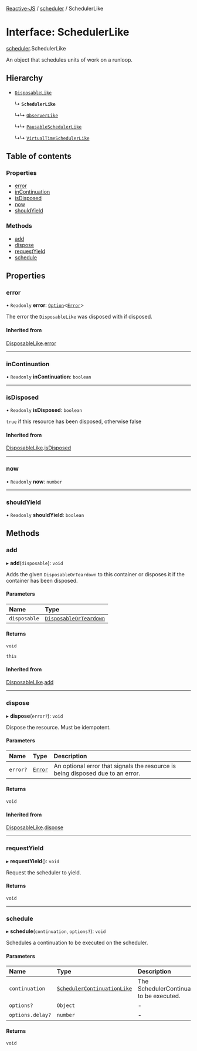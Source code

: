 [Reactive-JS](../README.md) / [scheduler](../modules/scheduler.md) / SchedulerLike

# Interface: SchedulerLike

[scheduler](../modules/scheduler.md).SchedulerLike

An object that schedules units of work on a runloop.

## Hierarchy

- [`DisposableLike`](disposable.DisposableLike.md)

  ↳ **`SchedulerLike`**

  ↳↳ [`ObserverLike`](observable.ObserverLike.md)

  ↳↳ [`PausableSchedulerLike`](scheduler.PausableSchedulerLike.md)

  ↳↳ [`VirtualTimeSchedulerLike`](scheduler.VirtualTimeSchedulerLike.md)

## Table of contents

### Properties

- [error](scheduler.SchedulerLike.md#error)
- [inContinuation](scheduler.SchedulerLike.md#incontinuation)
- [isDisposed](scheduler.SchedulerLike.md#isdisposed)
- [now](scheduler.SchedulerLike.md#now)
- [shouldYield](scheduler.SchedulerLike.md#shouldyield)

### Methods

- [add](scheduler.SchedulerLike.md#add)
- [dispose](scheduler.SchedulerLike.md#dispose)
- [requestYield](scheduler.SchedulerLike.md#requestyield)
- [schedule](scheduler.SchedulerLike.md#schedule)

## Properties

### error

• `Readonly` **error**: [`Option`](../modules/option.md#option)<[`Error`](../modules/disposable.md#error)\>

The error the `DisposableLike` was disposed with if disposed.

#### Inherited from

[DisposableLike](disposable.DisposableLike.md).[error](disposable.DisposableLike.md#error)

___

### inContinuation

• `Readonly` **inContinuation**: `boolean`

___

### isDisposed

• `Readonly` **isDisposed**: `boolean`

`true` if this resource has been disposed, otherwise false

#### Inherited from

[DisposableLike](disposable.DisposableLike.md).[isDisposed](disposable.DisposableLike.md#isdisposed)

___

### now

• `Readonly` **now**: `number`

___

### shouldYield

• `Readonly` **shouldYield**: `boolean`

## Methods

### add

▸ **add**(`disposable`): `void`

Adds the given `DisposableOrTeardown` to this container or disposes it if the container has been disposed.

#### Parameters

| Name | Type |
| :------ | :------ |
| `disposable` | [`DisposableOrTeardown`](../modules/disposable.md#disposableorteardown) |

#### Returns

`void`

`this`

#### Inherited from

[DisposableLike](disposable.DisposableLike.md).[add](disposable.DisposableLike.md#add)

___

### dispose

▸ **dispose**(`error?`): `void`

Dispose the resource. Must be idempotent.

#### Parameters

| Name | Type | Description |
| :------ | :------ | :------ |
| `error?` | [`Error`](../modules/disposable.md#error) | An optional error that signals the resource is being disposed due to an error. |

#### Returns

`void`

#### Inherited from

[DisposableLike](disposable.DisposableLike.md).[dispose](disposable.DisposableLike.md#dispose)

___

### requestYield

▸ **requestYield**(): `void`

Request the scheduler to yield.

#### Returns

`void`

___

### schedule

▸ **schedule**(`continuation`, `options?`): `void`

Schedules a continuation to be executed on the scheduler.

#### Parameters

| Name | Type | Description |
| :------ | :------ | :------ |
| `continuation` | [`SchedulerContinuationLike`](scheduler.SchedulerContinuationLike.md) | The SchedulerContinuation to be executed. |
| `options?` | `Object` | - |
| `options.delay?` | `number` | - |

#### Returns

`void`

